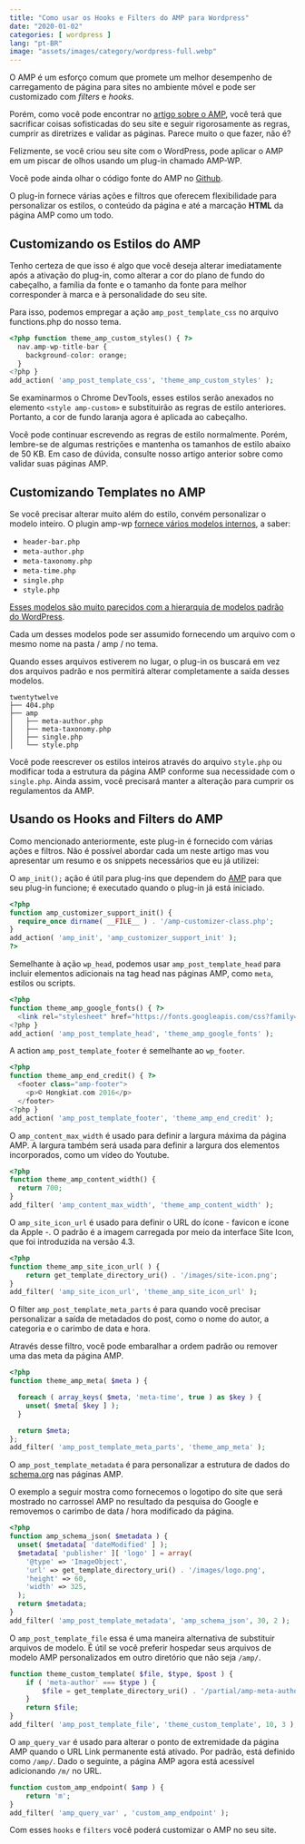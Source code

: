 ```yaml
---
title: "Como usar os Hooks e Filters do AMP para Wordpress"
date: "2020-01-02"
categories: [ wordpress ]
lang: "pt-BR"
image: "assets/images/category/wordpress-full.webp"
---
```


O AMP é um esforço comum que promete um melhor desempenho de carregamento de página para sites no ambiente móvel e pode ser customizado com _filters_ e _hooks_.

Porém, como você pode encontrar no [artigo sobre o AMP](https://www.luizeof.com.br/amp-para-wordpress/), você terá que sacrificar coisas sofisticadas do seu site e seguir rigorosamente as regras, cumprir as diretrizes e validar as páginas. Parece muito o que fazer, não é?

Felizmente, se você criou seu site com o WordPress, pode aplicar o AMP em um piscar de olhos usando um plug-in chamado AMP-WP.

Você pode ainda olhar o código fonte do AMP no [Github](https://github.com/ampproject).

O plug-in fornece várias ações e filtros que oferecem flexibilidade para personalizar os estilos, o conteúdo da página e até a marcação **HTML** da página AMP como um todo.

## Customizando os Estilos do AMP

Tenho certeza de que isso é algo que você deseja alterar imediatamente após a ativação do plug-in, como alterar a cor do plano de fundo do cabeçalho, a família da fonte e o tamanho da fonte para melhor corresponder à marca e à personalidade do seu site.

Para isso, podemos empregar a ação `amp_post_template_css` no arquivo functions.php do nosso tema.

```php
<?php function theme_amp_custom_styles() { ?>
  nav.amp-wp-title-bar {
    background-color: orange;
  }
<?php }
add_action( 'amp_post_template_css', 'theme_amp_custom_styles' );
```

Se examinarmos o Chrome DevTools, esses estilos serão anexados no elemento `<style amp-custom>` e substituirão as regras de estilo anteriores. Portanto, a cor de fundo laranja agora é aplicada ao cabeçalho.

Você pode continuar escrevendo as regras de estilo normalmente. Porém, lembre-se de algumas restrições e mantenha os tamanhos de estilo abaixo de 50 KB. Em caso de dúvida, consulte nosso artigo anterior sobre como validar suas páginas AMP.

## Customizando Templates no AMP

Se você precisar alterar muito além do estilo, convém personalizar o modelo inteiro. O plugin amp-wp [fornece vários modelos internos](https://github.com/ampproject/amp-wp/tree/develop/templates), a saber:

- `header-bar.php`
- `meta-author.php`
- `meta-taxonomy.php`
- `meta-time.php`
- `single.php`
- `style.php`

[Esses modelos são muito parecidos com a hierarquia de modelos padrão do WordPress](https://developer.wordpress.org/themes/basics/template-hierarchy/).

Cada um desses modelos pode ser assumido fornecendo um arquivo com o mesmo nome na pasta / amp / no tema.

Quando esses arquivos estiverem no lugar, o plug-in os buscará em vez dos arquivos padrão e nos permitirá alterar completamente a saída desses modelos.

```text
twentytwelve
├── 404.php
├── amp
│   ├── meta-author.php
│   ├── meta-taxonomy.php
│   ├── single.php
│   └── style.php
```

Você pode reescrever os estilos inteiros através do arquivo `style.php` ou modificar toda a estrutura da página AMP conforme sua necessidade com o `single.php`. Ainda assim, você precisará manter a alteração para cumprir os regulamentos da AMP.

## Usando os Hooks and Filters do AMP

Como mencionado anteriormente, este plug-in é fornecido com várias ações e filtros. Não é possível abordar cada um neste artigo mas vou apresentar um resumo e os snippets necessários que eu já utilizei:

O `amp_init();` ação é útil para plug-ins que dependem do [AMP](https://www.luizeof.com.br/amp-para-wordpress/) para que seu plug-in funcione; é executado quando o plug-in já está iniciado.

```php
<?php
function amp_customizer_support_init() {
  require_once dirname( __FILE__ ) . '/amp-customizer-class.php';
}
add_action( 'amp_init', 'amp_customizer_support_init' );
?>
```

Semelhante à ação `wp_head`, podemos usar `amp_post_template_head` para incluir elementos adicionais na tag head nas páginas AMP, como `meta`, estilos ou scripts.

```php
<?php
function theme_amp_google_fonts() { ?>
  <link rel="stylesheet" href="https://fonts.googleapis.com/css?family=PT+Serif:400,400italic,700,700italic%7CRoboto+Slab:400,700&subset=latin,latin">
<?php }
add_action( 'amp_post_template_head', 'theme_amp_google_fonts' );
```

A action `amp_post_template_footer` é semelhante ao `wp_footer`.

```php
<?php
function theme_amp_end_credit() { ?>
  <footer class="amp-footer">
    <p>© Hongkiat.com 2016</p>
  </footer>
<?php }
add_action( 'amp_post_template_footer', 'theme_amp_end_credit' );
```

O `amp_content_max_width` é usado para definir a largura máxima da página AMP. A largura também será usada para definir a largura dos elementos incorporados, como um vídeo do Youtube.

```php
<?php
function theme_amp_content_width() {
  return 700;
}
add_filter( 'amp_content_max_width', 'theme_amp_content_width' );
```

O `amp_site_icon_url` é usado para definir o URL do ícone - favicon e ícone da Apple -. O padrão é a imagem carregada por meio da interface Site Icon, que foi introduzida na versão 4.3.

```php
<?php
function theme_amp_site_icon_url( ) {
    return get_template_directory_uri() . '/images/site-icon.png';
}
add_filter( 'amp_site_icon_url', 'theme_amp_site_icon_url' );
```

O filter `amp_post_template_meta_parts` é para quando você precisar personalizar a saída de metadados do post, como o nome do autor, a categoria e o carimbo de data e hora.

Através desse filtro, você pode embaralhar a ordem padrão ou remover uma das meta da página AMP.

```php
<?php
function theme_amp_meta( $meta ) {

  foreach ( array_keys( $meta, 'meta-time', true ) as $key ) {
    unset( $meta[ $key ] );
  }

  return $meta;
};
add_filter( 'amp_post_template_meta_parts', 'theme_amp_meta' );
```

O `amp_post_template_metadata` é para personalizar a estrutura de dados do [schema.org](https://schema.org/) nas páginas AMP.

O exemplo a seguir mostra como fornecemos o logotipo do site que será mostrado no carrossel AMP no resultado da pesquisa do Google e removemos o carimbo de data / hora modificado da página.

```php
<?php
function amp_schema_json( $metadata ) {
  unset( $metadata[ 'dateModified' ] );
  $metadata[ 'publisher' ][ 'logo' ] = array(
    '@type' => 'ImageObject',
    'url' => get_template_directory_uri() . '/images/logo.png',
    'height' => 60,
    'width' => 325,
  );
  return $metadata;
}
add_filter( 'amp_post_template_metadata', 'amp_schema_json', 30, 2 );
```

O `amp_post_template_file` essa é uma maneira alternativa de substituir arquivos de modelo. É útil se você preferir hospedar seus arquivos de modelo AMP personalizados em outro diretório que não seja `/amp/`.

```php
function theme_custom_template( $file, $type, $post ) {
    if ( 'meta-author' === $type ) {
        $file = get_template_directory_uri() . '/partial/amp-meta-author.php';
    }
    return $file;
}
add_filter( 'amp_post_template_file', 'theme_custom_template', 10, 3 );
```

O `amp_query_var` é usado para alterar o ponto de extremidade da página AMP quando o URL Link permanente está ativado. Por padrão, está definido como `/amp/`. Dado o seguinte, a página AMP agora está acessível adicionando `/m/` no URL.

```php
function custom_amp_endpoint( $amp ) {
    return 'm';
}
add_filter( 'amp_query_var' , 'custom_amp_endpoint' );
```

Com esses `hooks` e `filters` você poderá customizar o AMP no seu site.
